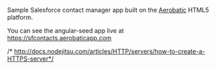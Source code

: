 Sample Salesforce contact manager app built on the [Aerobatic](http://www.aerobatic.io) HTML5 platform.

You can see the angular-seed app live at https://sfcontacts.aerobaticapp.com


/* http://docs.nodejitsu.com/articles/HTTP/servers/how-to-create-a-HTTPS-server*/
